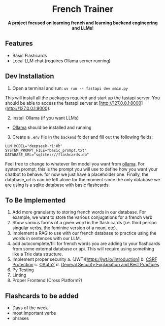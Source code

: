 <h1 align="center">French Trainer</h1>

<p align="center">
<b>A project focused on learning french and learning backend engineering and LLMs!</b>
</p>

## Features
- Basic Flashcards
- Local LLM chat (requires Ollama server running)

## Dev Installation
1. Open a terminal and run:
`uv run -- fastapi dev main.py`

This will install all the packages required and start up the fastapi server. You should be able to access the fastapi server at [http://127.0.0.1:8000](http://127.0.0.1:8000).

2. Install Ollama (if you want LLMs)
- [Ollama](https://ollama.com/download) should be installed and running

3. Create a `.env` file in the `backend` folder and fill out the following fields:
```
LLM_MODEL="deepseek-r1:8b"
SYSTEM_PROMPT_FILE="basic_prompt.txt"
DATABASE_URL="sqlite:///flashcards.db"
```
Feel free to change to whatever llm model you want from [ollama](https://ollama.com/search). For system prompt, this is the prompt you will use to define how you want your chatbot to behave. for now we just have a placeholder one. Finally, the database_url is can be left alone for the moment since the only database we are using is a sqlite database with basic flashcards.

## To Be Implemented
1. Add more granularity to storing french words in our database. For example, we want to store the various conjugations for a french verb
2. Show various forms of a given word in the flash cards (i.e. third person singular verbs, the feminine version of a noun, etc).
3. Implement a RAG to use with our french database to practice using the words in sentences with our LLM.
4. add autocomplete/fill for french words you are adding to your flashcards from some external database or api. This will require using something like a Trie data structure.
5. Implement proper security
 a. (JWT)[https://jwt.io/introduction]
 b. [CSRF Protection](https://www.stackhawk.com/blog/csrf-protection-in-fastapi/)
 c. [OAuth2](https://fastapi.tiangolo.com/advanced/security/oauth2-scopes/)
 d. [General Security Explanation and Best Practices](https://fastapi.tiangolo.com/tutorial/security/#fastapi-utilities)
6. Py Testing
7. Linting
8. Proper Frontend (Cross Platform?)

 ## Flashcards to be added
 - Days of the week
 - most important verbs
 - phrases